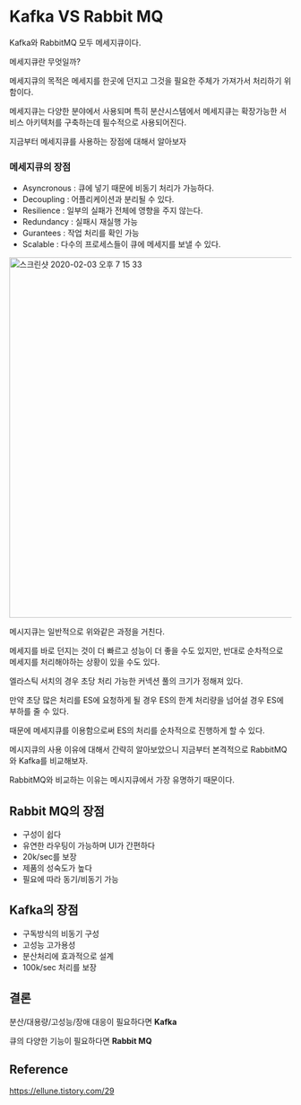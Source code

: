# Kafka VS Rabbit MQ

Kafka와 RabbitMQ 모두 메세지큐이다.

메세지큐란 무엇일까?

메세지큐의 목적은 메세지를 한곳에 던지고 그것을 필요한 주체가 가져가서 처리하기 위함이다.

메세지큐는 다양한 분야에서 사용되며 특히 분산시스템에서 메세지큐는 확장가능한 서비스 아키텍처를 구축하는데 필수적으로 사용되어진다.

지금부터 메세지큐를 사용하는 장점에 대해서 알아보자

### 메세지큐의 장점

- Asyncronous : 큐에 넣기 때문에 비동기 처리가 가능하다.
- Decoupling : 어플리케이션과 분리될 수 있다.
- Resilience : 일부의 실패가 전체에 영향을 주지 않는다.
- Redundancy : 실패시 재실행 가능
- Gurantees : 작업 처리를 확인 가능
- Scalable : 다수의 프로세스들이 큐에 메세지를 보낼 수 있다.

<img width="642" alt="스크린샷 2020-02-03 오후 7 15 33" src="https://user-images.githubusercontent.com/43809168/73644897-97544d80-46b9-11ea-9dc7-3f0cb1e1d07e.png">

메시지큐는 일반적으로 위와같은 과정을 거친다.

메세지를 바로 던지는 것이 더 빠르고 성능이 더 좋을 수도 있지만, 반대로 순차적으로 메세지를 처리해야하는 상황이 있을 수도 있다.

엘라스틱 서치의 경우 초당 처리 가능한 커넥션 풀의 크기가 정해져 있다.

만약 초당 많은 처리를 ES에 요청하게 될 경우 ES의 한계 처리량을 넘어설 경우 ES에 부하를 줄 수 있다.

때문에 메세지큐를 이용함으로써 ES의 처리를 순차적으로 진행하게 할 수 있다.

메시지큐의 사용 이유에 대해서 간략히 알아보았으니 지금부터 본격적으로 RabbitMQ와 Kafka를 비교해보자.

RabbitMQ와 비교하는 이유는 메시지큐에서 가장 유명하기 때문이다.

## Rabbit MQ의 장점

- 구성이 쉽다
- 유연한 라우팅이 가능하며 UI가 간편하다
- 20k/sec를 보장
- 제품의 성숙도가 높다
- 필요에 따라 동기/비동기 가능

## Kafka의 장점

- 구독방식의 비동기 구성
- 고성능 고가용성
- 분산처리에 효과적으로 설계
- 100k/sec 처리를 보장

## 결론

분산/대용량/고성능/장애 대응이 필요하다면 **Kafka**

큐의 다양한 기능이 필요하다면 **Rabbit MQ**

## Reference

https://ellune.tistory.com/29